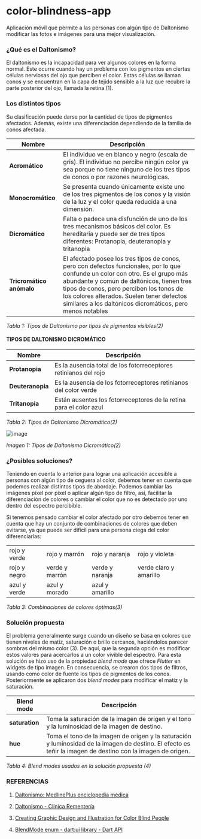 # color-blindness-app
Aplicación móvil que permite a las personas con algún tipo de Daltonismo modificar las fotos e imágenes para una mejor visualización.

### ¿Qué es el Daltonismo?
El daltonismo es la incapacidad para ver algunos colores en la forma normal. Este ocurre cuando hay un problema con los pigmentos en ciertas células nerviosas del ojo que perciben el color. Estas células se llaman conos y se encuentran en la capa de tejido sensible a la luz que recubre la parte posterior del ojo, llamada la retina (1).
### Los distintos tipos
Su clasificación puede darse por la cantidad de tipos de pigmentos afectados. Además, existe una diferenciación dependiendo de la familia de conos afectada.

|Nombre|Descripción|
|-----------|---------------|
|**Acromático**|El individuo ve en blanco y negro (escala de gris). El individuo no percibe ningún color ya sea porque no tiene ninguno de los tres tipos de conos o por razones neurológicas. |
|**Monocromático**|Se presenta cuando únicamente existe uno de los tres pigmentos de los conos y la visión de la luz y el color queda reducida a una dimensión. |
|**Dicromático**| Falta o padece una disfunción de uno de los tres mecanismos básicos del color. Es hereditaria y puede ser de tres tipos diferentes: Protanopia, deuteranopia y tritanopia|
|**Tricromático anómalo**| El afectado posee los tres tipos de conos, pero con defectos funcionales, por lo que confunde un color con otro. Es el grupo más abundante y común de daltónicos, tienen tres tipos de conos, pero perciben los tonos de los colores alterados. Suelen tener defectos similares a los daltónicos dicromáticos, pero menos notables|

_Tabla 1: Tipos de Daltonismo por tipos de pigmentos visibles(2)_


#### TIPOS DE DALTONISMO DICROMÁTICO

|Nombre|Descripción|
|-------------|---------------|
|**Protanopia**| Es la ausencia total de los fotorreceptores retinianos del rojo|
|**Deuteranopia**| Es la ausencia de los fotorreceptores retinianos del color verde|
|**Tritanopia**| Están ausentes los fotorreceptores de la retina para el color azul|

_Tabla 2: Tipos de Daltonismo Dicromático(2)_

![image](https://user-images.githubusercontent.com/20799456/53156257-fe522280-358c-11e9-96a6-df7e38c26ffb.png)
 
_Imagen 1: Tipos de Daltonismo Dicromático(2)_

### ¿Posibles soluciones?
Teniendo en cuenta lo anterior para lograr una aplicación accesible a personas con algún tipo de ceguera al color, debemos tener en cuenta que podemos realizar distintos tipos de abordaje. Podemos cambiar las imágenes píxel por píxel o aplicar algún tipo de filtro, así, facilitar la diferenciación de colores o cambiar el color que no es detectado por uno dentro del espectro percibible.

Si tenemos pensado cambiar el color afectado por otro debemos tener en cuenta que hay un conjunto de combinaciones de colores que deben evitarse, ya que puede ser difícil para una persona ciega del color diferenciarlas:

|||||
|----|-----|----|-----|
|rojo y verde|rojo y marrón|rojo y naranja|rojo y violeta|
|rojo y negro|verde y marrón|verde y naranja|verde claro y amarillo|
|azul y verde|azul y morado|azul y amarillo|

_Tabla 3: Combinaciones de colores óptimas(3)_

### Solución propuesta
El problema generalmente surge cuando un diseño se basa en colores que tienen niveles de matiz, saturación o brillo cercanos, haciéndolos parecer sombras del mismo color (3). De aquí, que la segunda opción es modificar estos valores para acercarlos a un color vivible del espectro.
Para esta solución se hizo uso de la propiedad _blend mode_ que ofrece _Flutter_ en widgets de tipo imagen. En consecuencia, se crearon dos tipos de filtros, usando como color de fuente los tipos de pigmentos de los conos. Posteriormente se aplicaron dos _blend modes_ para modificar el matiz y la saturación.

|Blend mode|Descripción|
|----------------|-----------------|
|**saturation**|Toma la saturación de la imagen de origen y el tono y la luminosidad de la imagen de destino.|
|**hue**|Toma el tono de la imagen de origen y la saturación y luminosidad de la imagen de destino. El efecto es teñir la imagen de destino con la imagen de origen.|

_Tabla 4: Blend modes usados en la solución propuesta (4)_

### REFERENCIAS

1. [Daltonismo: MedlinePlus enciclopedia médica](https://medlineplus.gov/spanish/ency/article/001002.htm)

2. [Daltonismo - Clínica Rementería](http://www.clinicarementeria.es/patologias/daltonismo)

3. [Creating Graphic Design and Illustration for Color Blind People](https://design.tutsplus.com/articles/design-and-illustration-for-the-color-blind--cms-30201)

4. [ BlendMode enum - dart:ui library - Dart API](https://docs.flutter.io/flutter/dart-ui/BlendMode-class.html)
